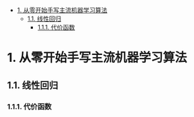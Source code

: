 <!-- TOC -->

- [1. 从零开始手写主流机器学习算法](#1-从零开始手写主流机器学习算法)
    - [1.1. 线性回归](#11-线性回归)
        - [1.1.1. 代价函数](#111-代价函数)

<!-- /TOC -->
# 1. 从零开始手写主流机器学习算法

## 1.1. 线性回归
### 1.1.1. 代价函数